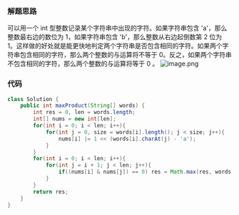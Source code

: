 ### 解题思路
可以用一个 int 型整数记录某个字符串中出现的字符。如果字符串包含 'a'，那么整数最右边的数位为 1，如果字符串包含 'b'，那么整数从右边起倒数第 2 位为 1。这样做的好处就是能更快地判定两个字符串是否包含相同的字符。如果两个字符串包含相同的字符，那么两个整数的与运算将不等于 0。反之，如果两个字符串不包含相同的字符，那么两个整数的与运算将等于 0 。
![image.png](https://pic.leetcode-cn.com/1642600177-jECTYO-image.png)

### 代码

```java
class Solution {
    public int maxProduct(String[] words) {
        int res = 0, len = words.length;
        int[] nums = new int[len];
        for(int i = 0; i < len; i++){
            for(int j = 0, size = words[i].length(); j < size; j++){
                nums[i] |= 1 << (words[i].charAt(j) - 'a');
            }
        }
        for(int i = 0; i < len; i++){
            for(int j = i + 1; j < len; j++){
                if((nums[i] & nums[j]) == 0) res = Math.max(res, words[i].length() * words[j].length());
            }
        }
        return res;
    }
}
```